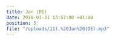 ```yaml
---
title: Jan (DE)
date: 2018-01-31 13:57:00 +01:00
position: 5
file: "/uploads/11).%20Jan%20(DE).mp3"
---
```


